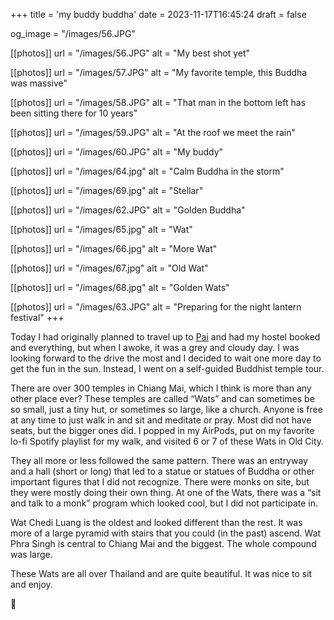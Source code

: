 +++
title = 'my buddy buddha'
date = 2023-11-17T16:45:24
draft = false

og_image = "/images/56.JPG"

[[photos]]
  url = "/images/56.JPG"
  alt = "My best shot yet"

[[photos]]
  url = "/images/57.JPG"
  alt = "My favorite temple, this Buddha was massive"

[[photos]]
  url = "/images/58.JPG"
  alt = "That man in the bottom left has been sitting there for 10 years"

[[photos]]
  url = "/images/59.JPG"
  alt = "At the roof we meet the rain"

[[photos]]
  url = "/images/60.JPG"
  alt = "My buddy"

[[photos]]
  url = "/images/64.jpg"
  alt = "Calm Buddha in the storm"

[[photos]]
  url = "/images/69.jpg"
  alt = "Stellar"

[[photos]]
  url = "/images/62.JPG"
  alt = "Golden Buddha"


[[photos]]
  url = "/images/65.jpg"
  alt = "Wat"

[[photos]]
  url = "/images/66.jpg"
  alt = "More Wat"

[[photos]]
  url = "/images/67.jpg"
  alt = "Old Wat"

[[photos]]
  url = "/images/68.jpg"
  alt = "Golden Wats"

[[photos]]
  url = "/images/63.JPG"
  alt = "Preparing for the night lantern festival"
+++

Today I had originally planned to travel up to [Pai](https://maps.app.goo.gl/QA8YQ5Me46gNAvGJ8) and had my hostel booked and everything, but when I awoke, it was a grey and cloudy day. I was looking forward to the drive the most and I decided to wait one more day to get the fun in the sun. Instead, I went on a self-guided Buddhist temple tour.

There are over 300 temples in Chiang Mai, which I think is more than any other place ever? These temples are called “Wats” and can sometimes be so small, just a tiny hut, or sometimes so large, like a church. Anyone is free at any time to just walk in and sit and meditate or pray. Most did not have seats, but the bigger ones did. I popped in my AirPods, put on my favorite lo-fi Spotify playlist for my walk, and visited 6 or 7 of these Wats in Old City.

They all more or less followed the same pattern. There was an entryway and a hall (short or long) that led to a statue or statues of Buddha or other important figures that I did not recognize. There were monks on site, but they were mostly doing their own thing. At one of the Wats, there was a “sit and talk to a monk” program which looked cool, but I did not participate in.

Wat Chedi Luang is the oldest and looked different than the rest. It was more of a large pyramid with stairs that you could (in the past) ascend. Wat Phra Singh is central to Chiang Mai and the biggest. The whole compound was large.

These Wats are all over Thailand and are quite beautiful. It was nice to sit and enjoy.

🪷
